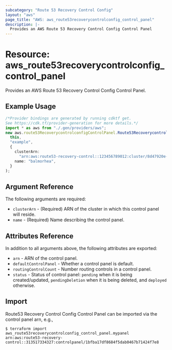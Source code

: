 ```yaml
---
subcategory: "Route 53 Recovery Control Config"
layout: "aws"
page_title: "AWS: aws_route53recoverycontrolconfig_control_panel"
description: |-
  Provides an AWS Route 53 Recovery Control Config Control Panel
---
```


# Resource: aws\_route53recoverycontrolconfig\_control\_panel

Provides an AWS Route 53 Recovery Control Config Control Panel.

## Example Usage

```typescript
/*Provider bindings are generated by running cdktf get.
See https://cdk.tf/provider-generation for more details.*/
import * as aws from "./.gen/providers/aws";
new aws.route53RecoverycontrolconfigControlPanel.Route53RecoverycontrolconfigControlPanel(
  this,
  "example",
  {
    clusterArn:
      "arn:aws:route53-recovery-control::123456789012:cluster/8d47920e-d789-437d-803a-2dcc4b204393",
    name: "balmorhea",
  }
);

```

## Argument Reference

The following arguments are required:

* `clusterArn` - (Required) ARN of the cluster in which this control panel will reside.
* `name` - (Required) Name describing the control panel.

## Attributes Reference

In addition to all arguments above, the following attributes are exported:

* `arn` - ARN of the control panel.
* `defaultControlPanel` - Whether a control panel is default.
* `routingControlCount` - Number routing controls in a control panel.
* `status` - Status of control panel: `pending` when it is being created/updated, `pendingDeletion` when it is being deleted, and `deployed` otherwise.

## Import

Route53 Recovery Control Config Control Panel can be imported via the control panel arn, e.g.,

```console
$ terraform import aws_route53recoverycontrolconfig_control_panel.mypanel arn:aws:route53-recovery-control::313517334327:controlpanel/1bfba17df8684f5dab0467b71424f7e8
```

